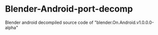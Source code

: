 # Blender-Android-port-decomp
Blender android decompiled source code of "blender.On.Android.v1.0.0.0-alpha"
